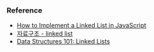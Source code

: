 ### Reference

- [How to Implement a Linked List in JavaScript](https://www.freecodecamp.org/news/implementing-a-linked-list-in-javascript/)
- [자료구조 - linked list](https://opentutorials.org/module/1335/8821)
- [Data Structures 101: Linked Lists](https://www.freecodecamp.org/news/data-structures-101-linked-lists-254c82cf5883/)
